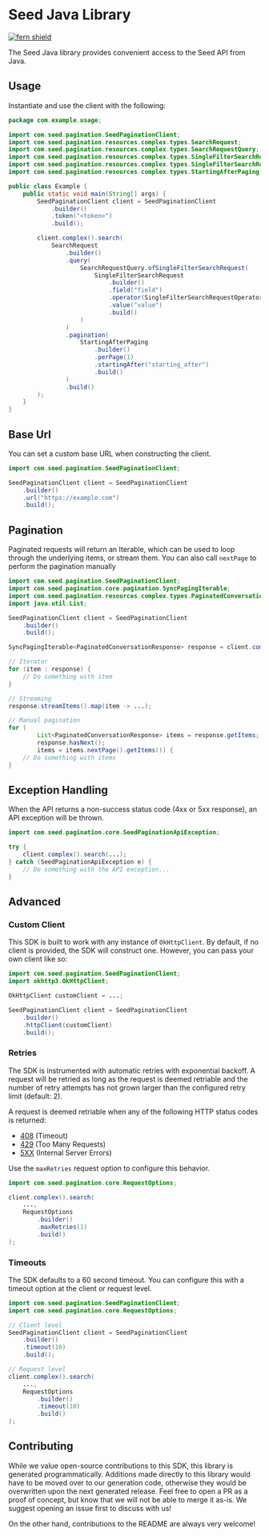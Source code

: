 # Seed Java Library

[![fern shield](https://img.shields.io/badge/%F0%9F%8C%BF-Built%20with%20Fern-brightgreen)](https://buildwithfern.com?utm_source=github&utm_medium=github&utm_campaign=readme&utm_source=Seed%2FJava)

The Seed Java library provides convenient access to the Seed API from Java.

## Usage

Instantiate and use the client with the following:

```java
package com.example.usage;

import com.seed.pagination.SeedPaginationClient;
import com.seed.pagination.resources.complex.types.SearchRequest;
import com.seed.pagination.resources.complex.types.SearchRequestQuery;
import com.seed.pagination.resources.complex.types.SingleFilterSearchRequest;
import com.seed.pagination.resources.complex.types.SingleFilterSearchRequestOperator;
import com.seed.pagination.resources.complex.types.StartingAfterPaging;

public class Example {
    public static void main(String[] args) {
        SeedPaginationClient client = SeedPaginationClient
            .builder()
            .token("<token>")
            .build();

        client.complex().search(
            SearchRequest
                .builder()
                .query(
                    SearchRequestQuery.ofSingleFilterSearchRequest(
                        SingleFilterSearchRequest
                            .builder()
                            .field("field")
                            .operator(SingleFilterSearchRequestOperator.EQUALS)
                            .value("value")
                            .build()
                    )
                )
                .pagination(
                    StartingAfterPaging
                        .builder()
                        .perPage(1)
                        .startingAfter("starting_after")
                        .build()
                )
                .build()
        );
    }
}
```

## Base Url

You can set a custom base URL when constructing the client.

```java
import com.seed.pagination.SeedPaginationClient;

SeedPaginationClient client = SeedPaginationClient
    .builder()
    .url("https://example.com")
    .build();
```

## Pagination

Paginated requests will return an Iterable<T>, which can be used to loop through the underlying items, or stream them. You can also call 
`nextPage` to perform the pagination manually

```java
import com.seed.pagination.SeedPaginationClient;
import com.seed.pagination.core.pagination.SyncPagingIterable;
import com.seed.pagination.resources.complex.types.PaginatedConversationResponse;
import java.util.List;

SeedPaginationClient client = SeedPaginationClient
    .builder()
    .build();

SyncPagingIterable<PaginatedConversationResponse> response = client.complex().search(...);

// Iterator
for (item : response) {
    // Do something with item
}

// Streaming
response.streamItems().map(item -> ...);

// Manual pagination
for (
        List<PaginatedConversationResponse> items = response.getItems;
        response.hasNext();
        items = items.nextPage().getItems()) {
    // Do something with items
}
```

## Exception Handling

When the API returns a non-success status code (4xx or 5xx response), an API exception will be thrown.

```java
import com.seed.pagination.core.SeedPaginationApiException;

try {
    client.complex().search(...);
} catch (SeedPaginationApiException e) {
    // Do something with the API exception...
}
```

## Advanced

### Custom Client

This SDK is built to work with any instance of `OkHttpClient`. By default, if no client is provided, the SDK will construct one. 
However, you can pass your own client like so:

```java
import com.seed.pagination.SeedPaginationClient;
import okhttp3.OkHttpClient;

OkHttpClient customClient = ...;

SeedPaginationClient client = SeedPaginationClient
    .builder()
    .httpClient(customClient)
    .build();
```

### Retries

The SDK is instrumented with automatic retries with exponential backoff. A request will be retried as long
as the request is deemed retriable and the number of retry attempts has not grown larger than the configured
retry limit (default: 2).

A request is deemed retriable when any of the following HTTP status codes is returned:

- [408](https://developer.mozilla.org/en-US/docs/Web/HTTP/Status/408) (Timeout)
- [429](https://developer.mozilla.org/en-US/docs/Web/HTTP/Status/429) (Too Many Requests)
- [5XX](https://developer.mozilla.org/en-US/docs/Web/HTTP/Status/500) (Internal Server Errors)

Use the `maxRetries` request option to configure this behavior.

```java
import com.seed.pagination.core.RequestOptions;

client.complex().search(
    ...,
    RequestOptions
        .builder()
        .maxRetries(1)
        .build()
);
```

### Timeouts

The SDK defaults to a 60 second timeout. You can configure this with a timeout option at the client or request level.

```java
import com.seed.pagination.SeedPaginationClient;
import com.seed.pagination.core.RequestOptions;

// Client level
SeedPaginationClient client = SeedPaginationClient
    .builder()
    .timeout(10)
    .build();

// Request level
client.complex().search(
    ...,
    RequestOptions
        .builder()
        .timeout(10)
        .build()
);
```

## Contributing

While we value open-source contributions to this SDK, this library is generated programmatically.
Additions made directly to this library would have to be moved over to our generation code,
otherwise they would be overwritten upon the next generated release. Feel free to open a PR as
a proof of concept, but know that we will not be able to merge it as-is. We suggest opening
an issue first to discuss with us!

On the other hand, contributions to the README are always very welcome!
